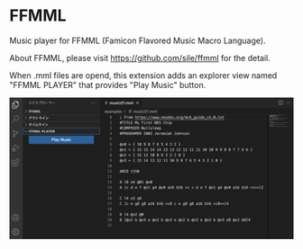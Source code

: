 FFMML
=====

Music player for FFMML (Famicon Flavored Music Macro Language).

About FFMML, please visit https://github.com/sile/ffmml for the detail.

When .mml files are opend, this extension adds an explorer view named "FFMML PLAYER"
that provides "Play Music" button.

![FFMML image](https://github.com/sile/ffmml/blob/main/images/ffmml-vscode.png)
